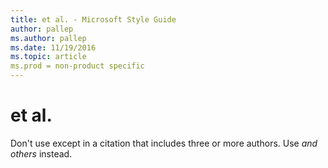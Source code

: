 ```yaml
---
title: et al. - Microsoft Style Guide
author: pallep
ms.author: pallep
ms.date: 11/19/2016
ms.topic: article
ms.prod = non-product specific
---
```


# et al.

Don't use except in a citation that includes three or more authors. Use *and others* instead.
